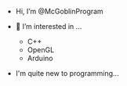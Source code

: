 - Hi, I’m @McGoblinProgram
- 👀 I’m interested in ...
    - C++
    - OpenGL
    - Arduino
    
- I'm quite new to programming...
